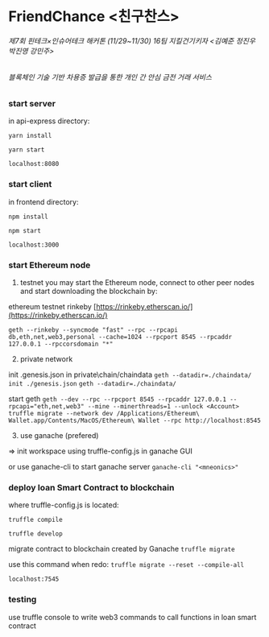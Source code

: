 # FriendChance <친구찬스>

###### 제7회 핀테크×인슈어테크 해커톤 (11/29~11/30) 16팀 지킬건기키자 <김예준 정진우 박진영 강민주>
###### 블록체인 기술 기반 차용증 발급을 통한 개인 간 안심 금전 거래 서비스

### start server

in api-express directory:

`yarn install`

`yarn start`

`localhost:8080`

### start client 

in frontend directory:

`npm install`

`npm start`

`localhost:3000`

### start Ethereum node

1) testnet
you may start the Ethereum node, connect to other peer nodes and start downloading the blockchain by: 

ethereum testnet rinkeby
[https://rinkeby.etherscan.io/](https://rinkeby.etherscan.io/)

`geth --rinkeby --syncmode "fast" --rpc --rpcapi db,eth,net,web3,personal --cache=1024 --rpcport 8545 --rpcaddr 127.0.0.1 --rpccorsdomain "*"`

2) private network 

init .genesis.json in private\chain/chaindata
`geth --datadir=./chaindata/ init ./genesis.json`
`geth --datadir=./chaindata/`

start geth
`geth --dev --rpc --rpcport 8545 --rpcaddr 127.0.0.1 --rpcapi="eth,net,web3" --mine --minerthreads=1 --unlock <Account>
truffle migrate --network dev
/Applications/Ethereum\ Wallet.app/Contents/MacOS/Ethereum\ Wallet --rpc http://localhost:8545`

3) use ganache (prefered)

=> init workspace using truffle-config.js in ganache GUI

or use ganache-cli to start ganache server 
`ganache-cli "<mneonics>"`


### deploy loan Smart Contract to blockchain

where truffle-config.js is located:

`truffle compile`

`truffle develop`

migrate contract to blockchain created by Ganache
`truffle migrate`

use this command when redo:
`truffle migrate --reset --compile-all`

`localhost:7545`

### testing

use truffle console to write web3 commands to call functions in loan smart contract





